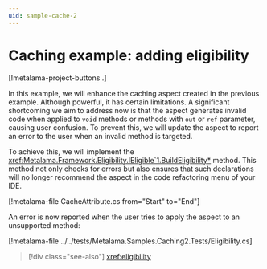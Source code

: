 ```yaml
---
uid: sample-cache-2
---
```


# Caching example: adding eligibility

[!metalama-project-buttons .]

In this example, we will enhance the caching aspect created in the previous example. Although powerful, it has certain limitations. A significant shortcoming we aim to address now is that the aspect generates invalid code when applied to `void` methods or methods with `out` or `ref` parameter, causing user confusion. To prevent this, we will update the aspect to report an error to the user when an invalid method is targeted.

To achieve this, we will implement the <xref:Metalama.Framework.Eligibility.IEligible`1.BuildEligibility*> method. This method not only checks for errors but also ensures that such declarations will no longer recommend the aspect in the code refactoring menu of your IDE.


[!metalama-file CacheAttribute.cs from="Start" to="End"]

An error is now reported when the user tries to apply the aspect to an unsupported method:

[!metalama-file ../../tests/Metalama.Samples.Caching2.Tests/Eligibility.cs]

> [!div class="see-also"]
> <xref:eligibility>
